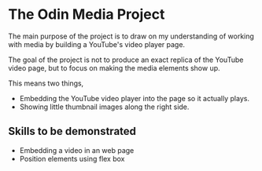 # The Odin Media Project

The main purpose of the project is to draw on my understanding of working with media by building a YouTube's video player page.

The goal of the project is not to produce an exact replica of the YouTube video page, but to focus on making the media elements show up.

This means two things,

-  Embedding the YouTube video player into the page so it actually plays.
-  Showing little thumbnail images along the right side.

## Skills to be demonstrated

-  Embedding a video in an web page
-  Position elements using flex box
